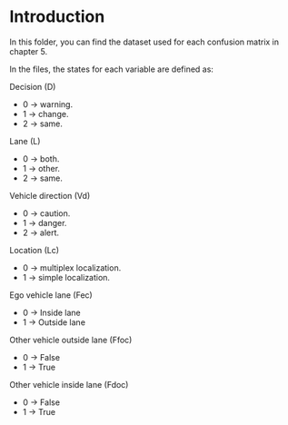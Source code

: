 # Introduction

In this folder, you can find the dataset used for each confusion matrix in chapter 5.

In the files, the states for each variable are defined as:

Decision (D)

- 0 -> warning.
- 1 -> change.
- 2 -> same.

Lane (L)

- 0 -> both.
- 1 -> other.
- 2 -> same.

Vehicle direction (Vd)

- 0 -> caution.
- 1 -> danger.
- 2 -> alert.

Location (Lc)

- 0 -> multiplex localization.
- 1 -> simple localization.

Ego vehicle lane (Fec)

- 0 -> Inside lane
- 1 -> Outside lane

Other vehicle outside lane (Ffoc)

- 0 -> False
- 1 -> True

Other vehicle inside lane (Fdoc)

- 0 -> False
- 1 -> True
